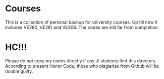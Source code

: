 # Courses
This is a collection of personal backup for university courses. Up till now it includes VE280, VE281 and VE406. 
The codes are still far from completion.

# HC!!!
Please do not copy my codes directly if any JI students find this directory. 
According to present Honor Code, those who plagiarize from Github will be double guilty.
